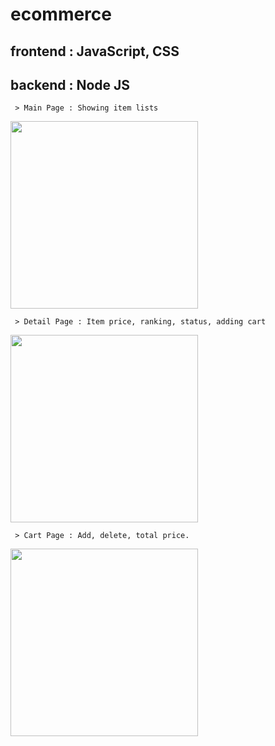 # ecommerce

## frontend : JavaScript, CSS

## backend : Node JS


```
 > Main Page : Showing item lists
```

<img src="https://sujinhhh.github.io/img/list.png" height="300" />

```
 > Detail Page : Item price, ranking, status, adding cart
```

<img src="https://sujinhhh.github.io/img/detail.png" height="300" />


```
 > Cart Page : Add, delete, total price.
```

<img src="https://sujinhhh.github.io/img/shoppingcart.png" height="300" />

